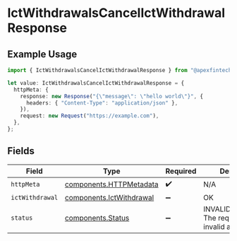 # IctWithdrawalsCancelIctWithdrawalResponse

## Example Usage

```typescript
import { IctWithdrawalsCancelIctWithdrawalResponse } from "@apexfintechsolutions/ascend-sdk/models/operations";

let value: IctWithdrawalsCancelIctWithdrawalResponse = {
  httpMeta: {
    response: new Response("{\"message\": \"hello world\"}", {
      headers: { "Content-Type": "application/json" },
    }),
    request: new Request("https://example.com"),
  },
};
```

## Fields

| Field                                                                | Type                                                                 | Required                                                             | Description                                                          |
| -------------------------------------------------------------------- | -------------------------------------------------------------------- | -------------------------------------------------------------------- | -------------------------------------------------------------------- |
| `httpMeta`                                                           | [components.HTTPMetadata](../../models/components/httpmetadata.md)   | :heavy_check_mark:                                                   | N/A                                                                  |
| `ictWithdrawal`                                                      | [components.IctWithdrawal](../../models/components/ictwithdrawal.md) | :heavy_minus_sign:                                                   | OK                                                                   |
| `status`                                                             | [components.Status](../../models/components/status.md)               | :heavy_minus_sign:                                                   | INVALID_ARGUMENT: The request has an invalid argument.               |